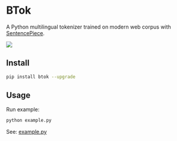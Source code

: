 # BTok

A Python multilingual tokenizer trained on modern web corpus with [SentencePiece](https://github.com/google/sentencepiece).

![](https://img.shields.io/pypi/v/btok?label=btok&color=blue&cacheSeconds=60)

## Install

```sh
pip install btok --upgrade
```

## Usage

Run example:

```sh
python example.py
```

See: [example.py](https://github.com/Hansimov/btok/blob/main/example.py)

```python
```
